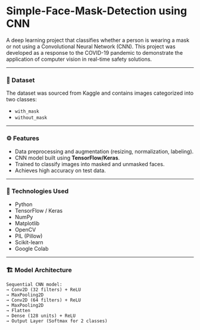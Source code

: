 # Simple-Face-Mask-Detection using CNN

A deep learning project that classifies whether a person is wearing a mask or not using a Convolutional Neural Network (CNN). This project was developed as a response to the COVID-19 pandemic to demonstrate the application of computer vision in real-time safety solutions.

---

### 📁 Dataset

The dataset was sourced from Kaggle and contains images categorized into two classes:

* `with_mask`
* `without_mask`
---

### ⚙️ Features

* Data preprocessing and augmentation (resizing, normalization, labeling).
* CNN model built using **TensorFlow/Keras**.
* Trained to classify images into masked and unmasked faces.
* Achieves high accuracy on test data.
---

### 🧪 Technologies Used

* Python
* TensorFlow / Keras
* NumPy
* Matplotlib
* OpenCV
* PIL (Pillow)
* Scikit-learn
* Google Colab

---

### 🏗️ Model Architecture

```text
Sequential CNN model:
→ Conv2D (32 filters) + ReLU
→ MaxPooling2D
→ Conv2D (64 filters) + ReLU
→ MaxPooling2D
→ Flatten
→ Dense (128 units) + ReLU
→ Output Layer (Softmax for 2 classes)
```


